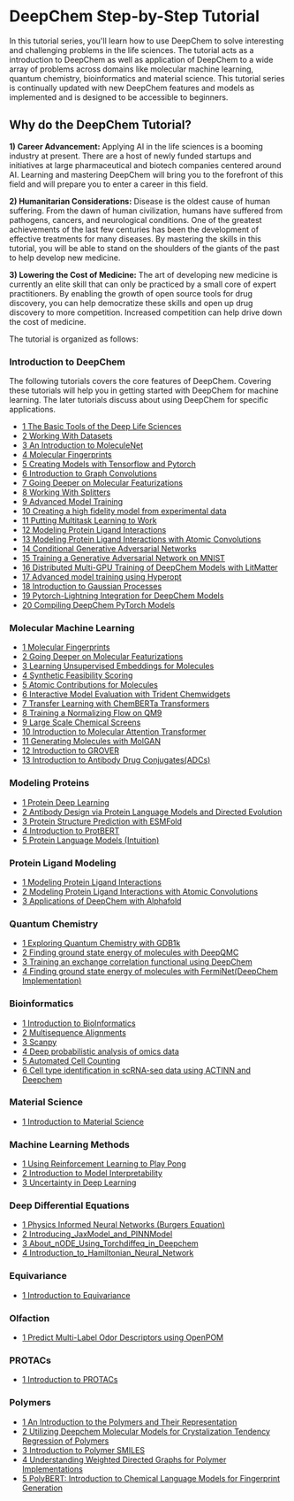 # DeepChem Step-by-Step Tutorial

In this tutorial series, you'll learn how to use DeepChem to solve interesting
and challenging problems in the life sciences. The tutorial acts as a introduction
to DeepChem as well as application of DeepChem to a wide array of problems
across domains like molecular machine learning,
quantum chemistry, bioinformatics and material science. This tutorial series is
continually updated with new DeepChem features and models as implemented and is
designed to be accessible to beginners.

## Why do the DeepChem Tutorial?

**1) Career Advancement:** Applying AI in the life sciences is a booming
industry at present. There are a host of newly funded startups and initiatives
at large pharmaceutical and biotech companies centered around AI. Learning and
mastering DeepChem will bring you to the forefront of this field and will
prepare you to enter a career in this field.

**2) Humanitarian Considerations:** Disease is the oldest cause of human
suffering. From the dawn of human civilization, humans have suffered from pathogens,
cancers, and neurological conditions. One of the greatest achievements of
the last few centuries has been the development of effective treatments for
many diseases. By mastering the skills in this tutorial, you will be able to
stand on the shoulders of the giants of the past to help develop new
medicine.

**3) Lowering the Cost of Medicine:** The art of developing new medicine is
currently an elite skill that can only be practiced by a small core of expert
practitioners. By enabling the growth of open source tools for drug discovery,
you can help democratize these skills and open up drug discovery to more
competition. Increased competition can help drive down the cost of medicine.

The tutorial is organized as follows:

### Introduction to DeepChem
The following tutorials covers the core features of DeepChem. Covering these
tutorials will help you in getting started with DeepChem for machine learning. The later
tutorials discuss about using DeepChem for specific applications.

* [1 The Basic Tools of the Deep Life Sciences](The_Basic_Tools_of_the_Deep_Life_Sciences.ipynb)
* [2 Working With Datasets](Working_With_Datasets.ipynb)
* [3 An Introduction to MoleculeNet](An_Introduction_To_MoleculeNet.ipynb)
* [4 Molecular Fingerprints](Molecular_Fingerprints.ipynb)
* [5 Creating Models with Tensorflow and Pytorch](Creating_Models_with_TensorFlow_and_PyTorch.ipynb)
* [6 Introduction to Graph Convolutions](Introduction_to_Graph_Convolutions.ipynb)
* [7 Going Deeper on Molecular Featurizations](Going_Deeper_on_Molecular_Featurizations.ipynb)
* [8 Working With Splitters](Working_With_Splitters.ipynb)
* [9 Advanced Model Training](Advanced_Model_Training.ipynb)
* [10 Creating a high fidelity model from experimental data](Creating_a_high_fidelity_model_from_experimental_data.ipynb)
* [11 Putting Multitask Learning to Work](Putting_Multitask_Learning_to_Work.ipynb)
* [12 Modeling Protein Ligand Interactions](Modeling_Protein_Ligand_Interactions.ipynb)
* [13 Modeling Protein Ligand Interactions with Atomic Convolutions](Modeling_Protein_Ligand_Interactions_With_Atomic_Convolutions.ipynb)
* [14 Conditional Generative Adversarial Networks](Conditional_Generative_Adversarial_Networks.ipynb)
* [15 Training a Generative Adversarial Network on MNIST](Training_a_Generative_Adversarial_Network_on_MNIST.ipynb)
* [16 Distributed Multi-GPU Training of DeepChem Models with LitMatter](https://github.com/ncfrey/litmatter/blob/main/LitDeepChem.ipynb)
* [17 Advanced model training using Hyperopt](Advanced_model_training_using_hyperopt.ipynb)
* [18 Introduction to Gaussian Processes](Introduction_to_Gaussian_Processes.ipynb)
* [19 Pytorch-Lightning Integration for DeepChem Models](PytorchLightning_Integration.ipynb)
* [20 Compiling DeepChem PyTorch Models](Compiling_DeepChem_Torch_Models.ipynb)

### Molecular Machine Learning
* [1 Molecular Fingerprints](Molecular_Fingerprints.ipynb)
* [2 Going Deeper on Molecular Featurizations](Going_Deeper_on_Molecular_Featurizations.ipynb)
* [3 Learning Unsupervised Embeddings for Molecules](Learning_Unsupervised_Embeddings_for_Molecules.ipynb)
* [4 Synthetic Feasibility Scoring](Synthetic_Feasibility_Scoring.ipynb)
* [5 Atomic Contributions for Molecules](Atomic_Contributions_for_Molecules.ipynb)
* [6 Interactive Model Evaluation with Trident Chemwidgets](Interactive_Model_Evaluation_with_Trident_Chemwidgets.ipynb)
* [7 Transfer Learning with ChemBERTa Transformers](Transfer_Learning_With_ChemBERTa_Transformers.ipynb)
* [8 Training a Normalizing Flow on QM9](Training_a_Normalizing_Flow_on_QM9.ipynb)
* [9 Large Scale Chemical Screens](Large_Scale_Chemical_Screens.ipynb)
* [10 Introduction to Molecular Attention Transformer](Introduction_to_Molecular_Attention_Transformer.ipynb)
* [11 Generating Molecules with MolGAN](Generating_molecules_with_MolGAN.ipynb)
* [12 Introduction to GROVER](Introduction_to_GROVER.ipynb)
* [13 Introduction to Antibody Drug Conjugates(ADCs)](Introduction_to_Antibody_Drug_Conjugates.ipynb)

### Modeling Proteins
* [1 Protein Deep Learning](Protein_Deep_Learning.ipynb)
* [2 Antibody Design via Protein Language Models and Directed Evolution](DeepChem_AntibodyTutorial_Simplified.ipynb)
* [3 Protein Structure Prediction with ESMFold](Protein_Structure_Prediction_with_ESMFold.ipynb)
* [4 Introduction to ProtBERT](Introduction_to_ProtBERT.ipynb)
* [5 Protein Language Models (Intuition)](ProteinLM_Tutorial0.ipynb)

### Protein Ligand Modeling
* [1 Modeling Protein Ligand Interactions](Modeling_Protein_Ligand_Interactions.ipynb)
* [2 Modeling Protein Ligand Interactions with Atomic Convolutions](Modeling_Protein_Ligand_Interactions_With_Atomic_Convolutions.ipynb)
* [3 Applications of DeepChem with Alphafold](DeepChemXAlphafold.ipynb)

### Quantum Chemistry
* [1 Exploring Quantum Chemistry with GDB1k](Exploring_Quantum_Chemistry_with_GDB1k.ipynb)
* [2 Finding ground state energy of molecules with DeepQMC](DeepQMC_tutorial.ipynb)
* [3 Training an exchange correlation functional using DeepChem](Training_an_Exchange_Correlation_Functional_using_Deepchem.ipynb)
* [4 Finding ground state energy of molecules with FermiNet(DeepChem Implementation)](FermiNet_DeepChem_tutorial.ipynb)

### Bioinformatics
* [1 Introduction to BioInformatics](Introduction_to_Bioinformatics.ipynb)
* [2 Multisequence Alignments](Multisequence_Alignments.ipynb)
* [3 Scanpy](Scanpy.ipynb)
* [4 Deep probabilistic analysis of omics data](Deep_probabilistic_analysis_of_single-cell_omics_data.ipynb)
* [5 Automated Cell Counting](Cell_Counting_Tutorial.ipynb)
* [6 Cell type identification in scRNA-seq data using ACTINN and Deepchem](Cell_type_identification_using_scRNAseq_data.ipynb)

### Material Science
* [1 Introduction to Material Science](Introduction_To_Material_Science.ipynb)

### Machine Learning Methods
* [1 Using Reinforcement Learning to Play Pong](Using_Reinforcement_Learning_to_Play_Pong.ipynb)
* [2 Introduction to Model Interpretability](Introduction_to_Model_Interpretability.ipynb)
* [3 Uncertainty in Deep Learning](Uncertainty_In_Deep_Learning.ipynb)

### Deep Differential Equations
* [1 Physics Informed Neural Networks (Burgers Equation)](Physics_Informed_Neural_Networks.ipynb)
* [2 Introducing_JaxModel_and_PINNModel](Introducing_JaxModel_and_PINNModel.ipynb)
* [3 About_nODE_Using_Torchdiffeq_in_Deepchem](About_nODE_Using_Torchdiffeq_in_Deepchem.ipynb)
* [4 Introduction_to_Hamiltonian_Neural_Network](Introduction_to_Hamiltonian_Neural_Network.ipynb)

### Equivariance
* [1 Introduction to Equivariance](Introduction_to_Equivariance.ipynb)

### Olfaction
* [1 Predict Multi-Label Odor Descriptors using OpenPOM](Predict_Multi_Label_Odor_Descriptors_using_OpenPOM.ipynb)

### PROTACs
* [1 Introduction to PROTACs](Introduction_to_PROTACs.ipynb)

### Polymers
* [1 An Introduction to the Polymers and Their Representation](An_Introduction_to_the_Polymers_and_Their_Representation.ipynb)
* [2 Utilizing Deepchem Molecular Models for Crystalization Tendency Regression of Polymers](crystallization_tendency_regression.ipynb)
* [3 Introduction to Polymer SMILES](Introduction_to_Polymer_SMILES.ipynb)
* [4 Understanding Weighted Directed Graphs for Polymer Implementations](Understanding_Weighted_Directed_Graphs_for_Polymer_Implimentations.ipynb)
* [5 PolyBERT: Introduction to Chemical Language Models for Fingerprint Generation](PolyBERT___Introduction_to_Chemical_Language_Models_for_Fingerprint_Generation.ipynb)